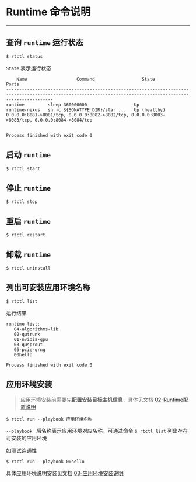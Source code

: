 # Runtime 命令说明

---

## 查询 `runtime` 运行状态

 ```shell
 $ rtctl status
 ```

`State` 表示运行状态
```
    Name                   Command                  State                                                   Ports                                             
--------------------------------------------------------------------------------------------------------------------------------------------------------------
runtime         sleep 360000000                  Up                                                                                                           
runtime-nexus   sh -c ${SONATYPE_DIR}/star ...   Up (healthy)   0.0.0.0:8081->8081/tcp, 0.0.0.0:8082->8082/tcp, 0.0.0.0:8083->8083/tcp, 0.0.0.0:8084->8084/tcp


Process finished with exit code 0
```

## 启动 `runtime`

 ```shell
 $ rtctl start
 ```


## 停止 `runtime`

 ```shell
 $ rtctl stop
 ```


## 重启 `runtime`

 ```shell
 $ rtctl restart
 ```

## 卸载 `runtime`

 ```shell
 $ rtctl uninstall
 ```

 ## 列出可安装应用环境名称
 ```shell
$ rtctl list
 ```

 运行结果
 ```
 runtime list: 
    04-algorithms-lib
    02-qutrunk
    01-nvidia-gpu
    03-qusprout
    05-pcie-qrng
    00hello

Process finished with exit code 0
 ```
## 应用环境安装
> 应用环境安装前需要先**配置安装目标主机信息**，具体见文档 [02-Runtime配置说明](./02-runtime_config.md) 

 ```shell
 $ rtctl run --playbook 应用环境名称
 ```
 `--playbook ` 后名称表示应用环境对应名称，可通过命令 `$ rtctl list` 列出存在可安装的应用环境


如测试连通性
 ```shell
 $ rtctl run --playbook 00hello
 ```

具体应用环境说明安装见文档 [03-应用环境安装说明](./03-install_env.md)

